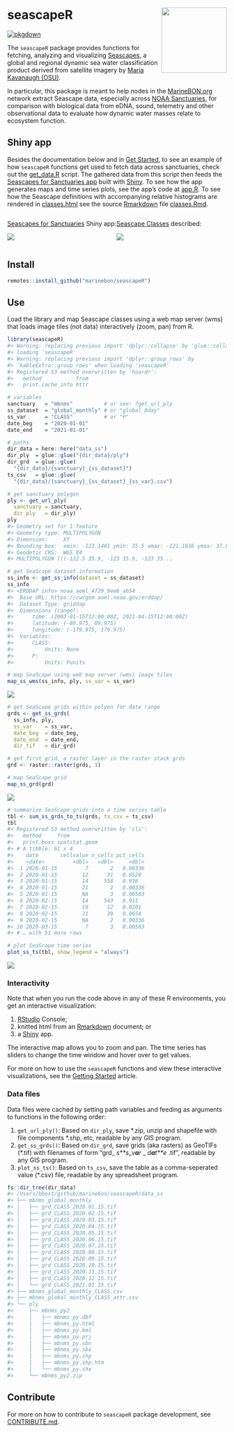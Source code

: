 
<!-- README.md is generated from README.Rmd. Please edit that file -->
<!-- DELETE data_ss/ before running -->

# seascapeR <a href='https://marinebon.org/seascapeR'><img src='man/figures/logo.svg' align="right" height="150" /></a>

[![pkgdown](https://github.com/marinebon/seascapeR/workflows/pkgdown/badge.svg)](https://github.com/marinebon/seascapeR/actions?query=workflow%3Apkgdown)

<!--
[![R build status](https://github.com/mitchelloharawild/icon/workflows/R-CMD-check/badge.svg)](https://github.com/mitchelloharawild/icon/actions?workflow=R-CMD-check)
[![Coverage status](https://codecov.io/gh/mitchelloharawild/icon/branch/master/graph/badge.svg)](https://codecov.io/gh/mitchelloharawild/icon?branch=master)
[![lifecycle](https://img.shields.io/badge/lifecycle-experimental-orange.svg)](https://www.tidyverse.org/lifecycle/#experimental)
[![CRAN_Status_Badge](http://www.r-pkg.org/badges/version/icon)](https://cran.r-project.org/package=icon)
-->
<!-- [![Downloads](http://cranlogs.r-pkg.org/badges/icon?color=brightgreen)](https://cran.r-project.org/package=icon) -->

The `seascapeR` package provides functions for fetching, analyzing and
visualizing
[Seascapes](https://coastwatch.noaa.gov/cw/satellite-data-products/multi-parameter-models/seascape-pelagic-habitat-classification.html),
a global and regional dynamic sea water classification product derived
from satellite imagery by [Maria Kavanaugh
(OSU)](https://ceoas.oregonstate.edu/people/maria-kavanaugh).

In particular, this package is meant to help nodes in the
[MarineBON.org](https://marinebon.org) network extract Seascape data,
especially across [NOAA Sanctuaries](https://sanctuaries.noaa.gov), for
comparison with biological data from eDNA, sound, telemetry and other
observational data to evaluate how dynamic water masses relate to
ecosystem function.

## Shiny app

Besides the documentation below and in [Get
Started](https://marinebon.org/seascapeR/articles/seascapeR.html), to
see an example of how `seascapeR` functions get used to fetch data
across sanctuaries, check out the
[get\_data.R](https://github.com/marinebon/seascape_app/blob/main/get_data.R)
script. The gathered data from this script then feeds the [Seascapes for
Sanctuaries app](https://shiny.marinebon.app/seascapes/) built with
[Shiny](https://shiny.rstudio.com). To see how the app generates maps
and time series plots, see the app’s code at
[app.R](https://github.com/marinebon/seascape_app/blob/main/app/app.R).
To see how the Seascape definitions with accompanying relative
histograms are rendered in
[classes.html](https://shiny.marinebon.app/seascapes/classes.html) see
the source [Rmarkdown](https://rmarkdown.rstudio.com) file
[classes.Rmd](https://github.com/marinebon/seascape_app/blob/main/app/www/classes.Rmd).

<!-- [multi-column layout](https://bookdown.org/yihui/rmarkdown-cookbook/multi-column.html] -->

<div style="display: flex;">

<div>

[Seascapes for Sanctuaries](https://shiny.marinebon.app/seascapes/)
Shiny app:

![](man/figures/README-shiny_map-ts.png)

</div>

<div>

[Seascape Classes](https://shiny.marinebon.app/seascapes/classes.html)
described:

![](man/figures/README-shiny_classes.png)

</div>

</div>

## Install

``` r
remotes::install_github("marinebon/seascapeR")
```

## Use

Load the library and map Seascape classes using a web map server (wms)
that loads image tiles (not data) interactively (zoom, pan) from R.

``` r
library(seascapeR)
#> Warning: replacing previous import 'dplyr::collapse' by 'glue::collapse' when
#> loading 'seascapeR'
#> Warning: replacing previous import 'dplyr::group_rows' by
#> 'kableExtra::group_rows' when loading 'seascapeR'
#> Registered S3 method overwritten by 'hoardr':
#>   method           from
#>   print.cache_info httr

# variables
sanctuary   = "mbnms"          # or see: ?get_url_ply
ss_dataset  = "global_monthly" # or "global_8day"
ss_var      = "CLASS"          # or "P"
date_beg    = "2020-01-01"
date_end    = "2021-01-01"

# paths
dir_data = here::here("data_ss")
dir_ply  = glue::glue("{dir_data}/ply")
dir_grd  = glue::glue(
  "{dir_data}/{sanctuary}_{ss_dataset}")
ts_csv   = glue::glue(
  "{dir_data}/{sanctuary}_{ss_dataset}_{ss_var}.csv")

# get sanctuary polygon
ply <- get_url_ply(
  sanctuary = sanctuary, 
  dir_ply   = dir_ply)
ply
#> Geometry set for 1 feature 
#> Geometry type: MULTIPOLYGON
#> Dimension:     XY
#> Bounding box:  xmin: -123.1401 ymin: 35.5 xmax: -121.1036 ymax: 37.88163
#> Geodetic CRS:  WGS 84
#> MULTIPOLYGON (((-122.5 35.9, -123 35.9, -123 35...

# get SeaScape dataset information
ss_info <- get_ss_info(dataset = ss_dataset)
ss_info
#> <ERDDAP info> noaa_aoml_4729_9ee6_ab54 
#>  Base URL: https://cwcgom.aoml.noaa.gov/erddap/ 
#>  Dataset Type: griddap 
#>  Dimensions (range):  
#>      time: (2003-01-15T12:00:00Z, 2021-04-15T12:00:00Z) 
#>      latitude: (-89.975, 89.975) 
#>      longitude: (-179.975, 179.975) 
#>  Variables:  
#>      CLASS: 
#>          Units: None 
#>      P: 
#>          Units: Punits

# map SeaScape using web map server (wms) image tiles
map_ss_wms(ss_info, ply, ss_var = ss_var)
```

![](man/figures/README-map_seascape_wms-1.png)<!-- -->

``` r
# get SeaScape grids within polyon for date range 
grds <- get_ss_grds(
  ss_info, ply, 
  ss_var    = ss_var, 
  date_beg  = date_beg, 
  date_end  = date_end,
  dir_tif   = dir_grd)

# get first grid, a raster layer in the raster stack grds
grd <- raster::raster(grds, 1)

# map SeaScape grid
map_ss_grd(grd)
```

![](man/figures/README-map_seascape_wms-2.png)<!-- -->

``` r
# summarize SeaScape grids into a time series table
tbl <- sum_ss_grds_to_ts(grds, ts_csv = ts_csv)
tbl
#> Registered S3 method overwritten by 'cli':
#>   method     from         
#>   print.boxx spatstat.geom
#> # A tibble: 61 x 4
#>    date       cellvalue n_cells pct_cells
#>    <date>         <dbl>   <dbl>     <dbl>
#>  1 2020-01-15         7       2   0.00336
#>  2 2020-01-15        12      31   0.0520 
#>  3 2020-01-15        14     558   0.936  
#>  4 2020-01-15        21       2   0.00336
#>  5 2020-01-15        NA       3   0.00503
#>  6 2020-02-15        14     543   0.911  
#>  7 2020-02-15        19      12   0.0201 
#>  8 2020-02-15        21      39   0.0654 
#>  9 2020-02-15        NA       2   0.00336
#> 10 2020-03-15         7       3   0.00503
#> # … with 51 more rows

# plot SeaScape time series
plot_ss_ts(tbl, show_legend = "always")
```

![](man/figures/README-map_seascape_wms-3.png)<!-- -->

### Interactivity

Note that when you run the code above in any of these R environments,
you get an interactive visualization:

1.  [RStudio](https://rstudio.com/products/rstudio/download/) Console;
2.  knitted html from an [Rmarkdown](https://rmarkdown.rstudio.com/)
    document; or
3.  a [Shiny](https://shiny.rstudio.com/) app.

The interactive map allows you to zoom and pan. The time series has
sliders to change the time window and hover over to get values.

For more on how to use the `seascapeR` functions and view these
interactive visualizations, see the [Getting
Started](articles/seascapeR.html) article.

### Data files

Data files were cached by setting path variables and feeding as
arguments to functions in the following order:

1.  `get_url_ply()`: Based on `dir_ply`, save \*.zip, unzip and
    shapefile with file components \*.shp, etc, readable by any GIS
    program.
2.  `get_ss_grds()`: Based on `dir_grd`, save grids (aka rasters) as
    GeoTIFs (\*.tif) with filenames of form “grd\_
    *s**s*\_*v**a**r*
    \_
    *d**a**t**e*
    .tif”, readable by any GIS program.
3.  `plot_ss_ts()`: Based on `ts_csv`, save the table as a
    comma-seperated value (\*.csv) file, readable by any spreadsheet
    program.

``` r
fs::dir_tree(dir_data)
#> /Users/bbest/github/marinebon/seascapeR/data_ss
#> ├── mbnms_global_monthly
#> │   ├── grd_CLASS_2020.01.15.tif
#> │   ├── grd_CLASS_2020.02.15.tif
#> │   ├── grd_CLASS_2020.03.15.tif
#> │   ├── grd_CLASS_2020.04.15.tif
#> │   ├── grd_CLASS_2020.05.15.tif
#> │   ├── grd_CLASS_2020.06.15.tif
#> │   ├── grd_CLASS_2020.07.15.tif
#> │   ├── grd_CLASS_2020.08.15.tif
#> │   ├── grd_CLASS_2020.09.15.tif
#> │   ├── grd_CLASS_2020.10.15.tif
#> │   ├── grd_CLASS_2020.11.15.tif
#> │   ├── grd_CLASS_2020.12.15.tif
#> │   └── grd_CLASS_2021.01.15.tif
#> ├── mbnms_global_monthly_CLASS.csv
#> ├── mbnms_global_monthly_CLASS_attr.csv
#> └── ply
#>     ├── mbnms_py2
#>     │   ├── mbnms_py.dbf
#>     │   ├── mbnms_py.html
#>     │   ├── mbnms_py.kml
#>     │   ├── mbnms_py.prj
#>     │   ├── mbnms_py.sbn
#>     │   ├── mbnms_py.sbx
#>     │   ├── mbnms_py.shp
#>     │   ├── mbnms_py.shp.htm
#>     │   └── mbnms_py.shx
#>     └── mbnms_py2.zip
```

## Contribute

For more on how to contribute to `seascapeR` package development, see
[CONTRIBUTE.md](https://github.com/marinebon/seascapeR/blob/main/CONTRIBUTE.md).
